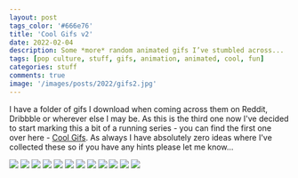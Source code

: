 ```yaml
---
layout: post
tags_color: '#666e76'
title: 'Cool Gifs v2'
date: 2022-02-04
description: Some *more* random animated gifs I’ve stumbled across...
tags: [pop culture, stuff, gifs, animation, animated, cool, fun]
categories: stuff
comments: true
image: '/images/posts/2022/gifs2.jpg'
---
```

I have a folder of gifs I download when coming across them on Reddit, Dribbble or wherever else I may be. As this is the third one now I've decided to start marking this a bit of a running series - you can find the first one over here - [Cool Gifs](https://clintbird.com/blog/cool-gifs-post). As always I have absolutely zero ideas where I've collected these so if you have any hints please let me know...

<div class="gallery-box">
  <div class="gallery">
  	<img src="/images/posts/2022/gifs2-01.gif" loading="lazy">
  	<img src="/images/posts/2022/gifs2-02.gif" loading="lazy">
  	<img src="/images/posts/2022/gifs2-03.gif" loading="lazy">
  	<img src="/images/posts/2022/gifs2-04.gif" loading="lazy">
  	<img src="/images/posts/2022/gifs2-05.gif" loading="lazy">
  	<img src="/images/posts/2022/gifs2-06.gif" loading="lazy">
  	<img src="/images/posts/2022/gifs2-07.gif" loading="lazy">
  	<img src="/images/posts/2022/gifs2-08.gif" loading="lazy">
  	<img src="/images/posts/2022/gifs2-09.gif" loading="lazy">
  	<img src="/images/posts/2022/gifs2-10.gif" loading="lazy">
  	<img src="/images/posts/2022/gifs2-11.gif" loading="lazy">
  	<img src="/images/posts/2022/gifs2-12.gif" loading="lazy">
  </div>
</div>